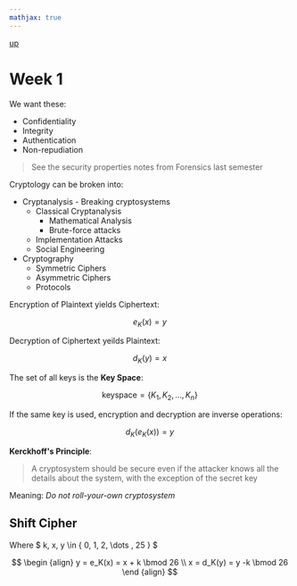 ```yaml
---
mathjax: true
---
```

[up](./index.md)

# Week 1

We want these:

- Confidentiality
- Integrity
- Authentication
- Non-repudiation

> See the security properties notes from Forensics last semester

Cryptology can be broken into:

- Cryptanalysis - Breaking cryptosystems
	- Classical Cryptanalysis
		- Mathematical Analysis
		- Brute-force attacks
	- Implementation Attacks
	- Social Engineering
- Cryptography
	- Symmetric Ciphers
	- Asymmetric Ciphers
	- Protocols

Encryption of Plaintext yields Ciphertext:

$$
e_K(x) = y
$$

Decryption of Ciphertext yeilds Plaintext:

$$
d_K(y) = x
$$

The set of all keys is the **Key Space**:

$$
\text{keyspace} = \{ K_1, K_2,\dots ,K_n \}
$$

If the same key is used, encryption and decryption are inverse operations:

$$
d_K(e_K(x)) = y
$$

**Kerckhoff's Principle**:

> A cryptosystem should be secure even if the attacker knows all the details about the system, with the exception of the secret key

Meaning: *Do not roll-your-own cryptosystem*

## Shift Cipher

Where $ k, x, y \in \{ 0, 1, 2, \dots , 25 \} $

$$
\begin {align}
y = e_K(x) = x + k \bmod 26 \\
x = d_K(y) = y -k \bmod 26
\end {align}
$$
